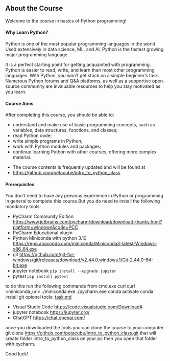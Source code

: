 ## About the Course

Welcome to the course in basics of Python programming!

#### Why Learn Python?
Python is one of the most popular programming languages in the world.
Used extensively in data science, ML, and AI, Python is the fastest growing major programming language.

It is a perfect starting point for getting acquainted with programming.
Python is easier to read, write, and learn than most other programming languages.
With Python, you won’t get stuck on a simple beginner’s task.
Numerous Python forums and Q&A platforms, as well as a supportive open-source community are invaluable resources to help you stay motivated as you learn.

#### Course Aims

After completing this course, you should be able to:

- understand and make use of basic programming concepts, such as variables, data structures, functions, and classes;
- read Python code;
- write simple programs in Python;
- work with Python modules and packages;
- continue learning Python with other courses, offering more complex material.

* The course contents is frequently updated and will be found at 
* https://github.com/petacube/intro_to_python_class

#### Prerequisites

You don't need to have any previous experience in Python or programming in general 
to complete this course.But you do need to install the following mandatory 
tools:
* PyCharm Community Edition https://www.jetbrains.com/pycharm/download/download-thanks.html?platform=windows&code=PCC
* PyCharm Educational plugin
* Python Miniconda with python 3.10 https://repo.anaconda.com/miniconda/Miniconda3-latest-Windows-x86_64.exe
* git https://github.com/git-for-windows/git/releases/download/v2.44.0.windows.1/Git-2.44.0-64-bit.exe
* jupyter notebook `pip install --upgrade jupyter `
* pytest `pip install pytest`

to do this run the following commands from cmd.exe
curl <pycharmm url>
curl <miniconda_url>
./miniconda.exe
./pycharm.exe conda activate <env> conda install git
opional tools: [task.md](task.md)
* Visual Studio Code https://code.visualstudio.com/Download#
* jupyter notebook https://jupyter.org/
* ChatGPT https://chat.openai.com/

once you downloaded the tools you can clone the course to your computer
git clone https://github.com/petacube/intro_to_python_class.git
that will create folder intro_to_python_class on your pc
then you open that folder with pycharm. 

Good luck!

